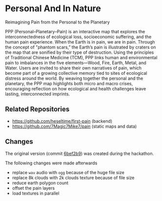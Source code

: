 # Personal And In Nature

Reimagining Pain from the Personal to the Planetary

PPP (Personal–Planetary–Pain) is an interactive map that explores the interconnectedness of ecological loss, socioeconomic suffering, and the human pain experience. When the Earth is in pain, we are in pain. Through the concept of "phantom scars,” the Earth’s pain is illustrated by craters on the map that are sonified by their type of destruction. Using the principles of Traditional Chinese Medicine (TCM), PPP links human and environmental pain to imbalances in the five elements—Wood, Fire, Earth, Metal, and Water. Users are invited to share their own narratives of pain, which become part of a growing collective memory tied to sites of ecological distress around the world. By weaving together the personal and the planetary, the PPP map highlights both micro and macro crises, encouraging reflection on how ecological and health challenges leave lasting, interconnected imprints.

## Related Repositories

- https://github.com/heseltime/first-pain (backend)
- https://github.com/7Magic7Mike7/pain (static maps and data)

## Changes

The original version (commit [6bef2b9](https://github.com/lukas-tr/pain/commit/6bef2b9de02b868b0c3e2c11b3d724a75cfe19f5)) was created during the hackathon.

The following changes were made afterwards
- replace `wav` audio with `ogg` because of the huge file size
- replace 8k clouds with 2k clouds texture because of file size
- reduce earth polygon count
- offset the pain layers
- load textures in parallel

